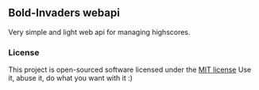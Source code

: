 ## Bold-Invaders webapi
Very simple and light web api for managing highscores.

### License

This project is open-sourced software licensed under the [MIT license](http://opensource.org/licenses/MIT)
Use it, abuse it, do what you want with it :)
